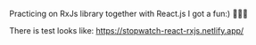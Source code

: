 Practicing on RxJs library together with React.js I got a fun:)
:dancers::dancers::dancers:

There is test looks like: https://stopwatch-react-rxjs.netlify.app/
